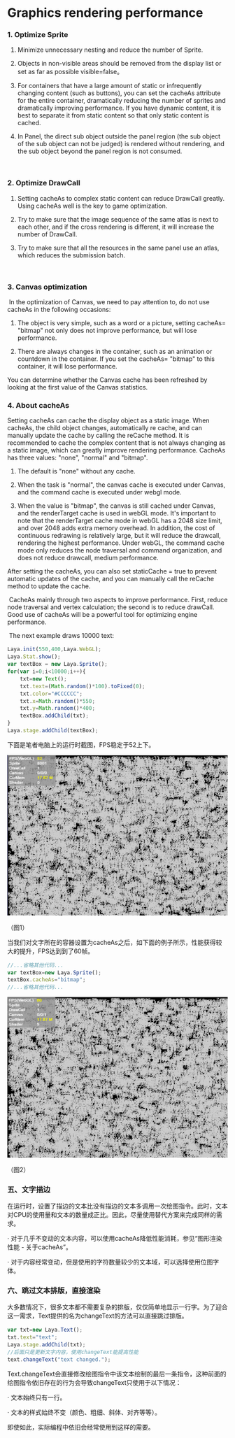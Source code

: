 # Graphics rendering performance



### **1. Optimize Sprite**

1. Minimize unnecessary nesting and reduce the number of Sprite.

2. Objects in non-visible areas should be removed from the display list or set as far as possible visible=false。

3. For containers that have a large amount of static or infrequently changing content (such as buttons), you can set the cacheAs attribute for the entire container, dramatically reducing the number of sprites and dramatically improving performance. If you have dynamic content, it is best to separate it from static content so that only static content is cached.

4. In Panel, the direct sub object outside the panel region (the sub object of the sub object can not be judged) is rendered without rendering, and the sub object beyond the panel region is not consumed.

   ​

### **2. Optimize DrawCall**

1. Setting cacheAs to complex static content can reduce DrawCall greatly. Using cacheAs well is the key to game optimization.

2. Try to make sure that the image sequence of the same atlas is next to each other, and if the cross rendering is different, it will increase the number of DrawCall.

3. Try to make sure that all the resources in the same panel use an atlas, which reduces the submission batch.

   ​

### **3. Canvas optimization**

​      In the optimization of Canvas, we need to pay attention to, do not use cacheAs in the following occasions:

1. The object is very simple, such as a word or a picture, setting cacheAs= "bitmap" not only does not improve performance, but will lose performance.

2. There are always changes in the container, such as an animation or countdown in the container. If you set the cacheAs= "bitmap" to this container, it will lose performance.


You can determine whether the Canvas cache has been refreshed by looking at the first value of the Canvas statistics.



### **4. About cacheAs**

Setting cacheAs can cache the display object as a static image. When cacheAs, the child object changes, automatically re cache, and can manually update the cache by calling the reCache method. It is recommended to cache the complex content that is not always changing as a static image, which can greatly improve rendering performance. CacheAs has three values: "none", "normal" and "bitmap".

1. The default is "none" without any cache.

2. When the task is "normal", the canvas cache is executed under Canvas, and the command cache is executed under webgl mode.

3. When the value is "bitmap", the canvas is still cached under Canvas, and the renderTarget cache is used in webGL mode. It's important to note that the renderTarget cache mode in webGL has a 2048 size limit, and over 2048 adds extra memory overhead. In addition, the cost of continuous redrawing is relatively large, but it will reduce the drawcall, rendering the highest performance. Under webGL, the command cache mode only reduces the node traversal and command organization, and does not reduce drawcall, medium performance.



After setting the cacheAs, you can also set staticCache = true to prevent automatic updates of the cache, and you can manually call the reCache method to update the cache.

​        CacheAs mainly through two aspects to improve performance. First, reduce node traversal and vertex calculation; the second is to reduce drawCall.  Good use of cacheAs will be a powerful tool for optimizing engine performance.

​       The next example draws 10000 text:

```javascript
Laya.init(550,400,Laya.WebGL);
Laya.Stat.show();
var textBox = new Laya.Sprite();
for(var i=0;i<10000;i++){
    txt=new Text();
    txt.text=(Math.random()*100).toFixed(0);
    txt.color="#CCCCCC";
    txt.x=Math.random()*550;
    txt.y=Math.random()*400;
    textBox.addChild(txt);
}
Laya.stage.addChild(textBox);
```

下面是笔者电脑上的运行时截图，FPS稳定于52上下。

![1](img/1.png)</br>

（图1）

 当我们对文字所在的容器设置为cacheAs之后，如下面的例子所示，性能获得较大的提升，FPS达到到了60帧。

```javascript
//...省略其他代码...
var textBox=new Laya.Sprite();
textBox.cacheAs="bitmap";
//...省略其他代码...
```

![2](img/2.png)</br>

（图2）

### **五、文字描边**

在运行时，设置了描边的文本比没有描边的文本多调用一次绘图指令。此时，文本对CPU的使用量和文本的数量成正比。因此，尽量使用替代方案来完成同样的需求。

· 对于几乎不变动的文本内容，可以使用cacheAs降低性能消耗，参见“图形渲染性能 - 关于cacheAs”。

· 对于内容经常变动，但是使用的字符数量较少的文本域，可以选择使用位图字体。

### **六、跳过文本排版，直接渲染**

大多数情况下，很多文本都不需要复杂的排版，仅仅简单地显示一行字。为了迎合这一需求，Text提供的名为changeText的方法可以直接跳过排版。

```javascript
var txt=new Laya.Text();
txt.text="text";
Laya.stage.addChild(txt);
//后面只是更新文字内容，使用changeText能提高性能
text.changeText("text changed.");
```

Text.changeText会直接修改绘图指令中该文本绘制的最后一条指令，这种前面的绘图指令依旧存在的行为会导致changeText只使用于以下情况：

· 文本始终只有一行。

· 文本的样式始终不变（颜色、粗细、斜体、对齐等等）。

 即使如此，实际编程中依旧会经常使用到这样的需要。